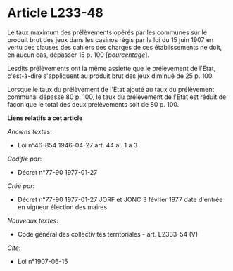 # Article L233-48

Le taux maximum des prélèvements opérés par les communes sur le produit brut des jeux dans les casinos régis par la loi du 15
juin 1907 en vertu des clauses des cahiers des charges de ces établissements ne doit, en aucun cas, dépasser 15 p. 100
[*pourcentage*].

Lesdits prélèvements ont la même assiette que le prélèvement de l'Etat, c'est-à-dire s'appliquent au produit brut des jeux
diminué de 25 p. 100.

Lorsque le taux du prélèvement de l'Etat ajouté au taux du prélèvement communal dépasse 80 p. 100, le taux du prélèvement de
l'Etat est réduit de façon que le total des deux prélèvements soit de 80 p. 100.

**Liens relatifs à cet article**

_Anciens textes_:

  - Loi n°46-854 1946-04-27 art. 44 al. 1 à 3

_Codifié par_:

  - Décret n°77-90 1977-01-27

_Créé par_:

  - Décret n°77-90 1977-01-27 JORF et JONC 3 février 1977 date d'entrée en vigueur élection des maires

_Nouveaux textes_:

  - Code général des collectivités territoriales - art. L2333-54 (V)

_Cite_:

  - Loi n°1907-06-15
